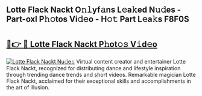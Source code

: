 ## Lotte Flack Nackt O𝚗𝚕yf𝚊ns L𝚎a𝚔ed N𝚞𝚍es - Part-oxl P𝚑𝚘tos Vi𝚍𝚎o - H𝚘𝚝 Part L𝚎a𝚔s F8F0S

# <h2><a href="http://kfc6wko.oniu.top/?m=Lotte+Flack+Nackt">🔗👉 🔴 Lotte Flack Nackt P𝚑ot𝚘𝚜 V𝚒d𝚎o</a></h2>

[![Lotte Flack Nackt Nu𝚍e𝚜](https://i.imgur.com/0qMVB7G.gif)](http://kfc6wko.oniu.top/?m=Lotte+Flack+Nackt)
Virtual content creator and entertainer Lotte Flack Nackt, recognized for distributing dance and lifestyle inspiration through trending dance trends and short videos. Remarkable magician Lotte Flack Nackt, acclaimed for their exceptional skills and accomplishments in the art of illusion.  
